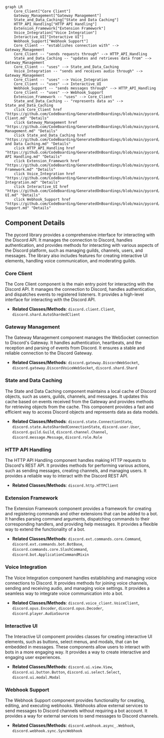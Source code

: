 ```mermaid
graph LR
    Core_Client["Core Client"]
    Gateway_Management["Gateway Management"]
    State_and_Data_Caching["State and Data Caching"]
    HTTP_API_Handling["HTTP API Handling"]
    Extension_Framework["Extension Framework"]
    Voice_Integration["Voice Integration"]
    Interactive_UI["Interactive UI"]
    Webhook_Support["Webhook Support"]
    Core_Client -- "establishes connection with" --> Gateway_Management
    Core_Client -- "sends requests through" --> HTTP_API_Handling
    State_and_Data_Caching -- "updates and retrieves data from" --> Gateway_Management
    Core_Client -- "uses" --> State_and_Data_Caching
    Voice_Integration -- "sends and receives audio through" --> Gateway_Management
    Core_Client -- "uses" --> Voice_Integration
    Core_Client -- "uses" --> Interactive_UI
    Webhook_Support -- "sends messages through" --> HTTP_API_Handling
    Core_Client -- "uses" --> Webhook_Support
    Extension_Framework -- "uses" --> Core_Client
    State_and_Data_Caching -- "represents data as" --> State_and_Data_Caching
    click Core_Client href "https://github.com/CodeBoarding/GeneratedOnBoardings/blob/main/pycord/Core Client.md" "Details"
    click Gateway_Management href "https://github.com/CodeBoarding/GeneratedOnBoardings/blob/main/pycord/Gateway Management.md" "Details"
    click State_and_Data_Caching href "https://github.com/CodeBoarding/GeneratedOnBoardings/blob/main/pycord/State and Data Caching.md" "Details"
    click HTTP_API_Handling href "https://github.com/CodeBoarding/GeneratedOnBoardings/blob/main/pycord/HTTP API Handling.md" "Details"
    click Extension_Framework href "https://github.com/CodeBoarding/GeneratedOnBoardings/blob/main/pycord/Extension Framework.md" "Details"
    click Voice_Integration href "https://github.com/CodeBoarding/GeneratedOnBoardings/blob/main/pycord/Voice Integration.md" "Details"
    click Interactive_UI href "https://github.com/CodeBoarding/GeneratedOnBoardings/blob/main/pycord/Interactive UI.md" "Details"
    click Webhook_Support href "https://github.com/CodeBoarding/GeneratedOnBoardings/blob/main/pycord/Webhook Support.md" "Details"
```

## Component Details

The pycord library provides a comprehensive interface for interacting with the Discord API. It manages the connection to Discord, handles authentication, and provides methods for interacting with various aspects of the Discord platform, such as managing guilds, channels, users, and messages. The library also includes features for creating interactive UI elements, handling voice communication, and moderating guilds.

### Core Client
The Core Client component is the main entry point for interacting with the Discord API. It manages the connection to Discord, handles authentication, and dispatches events to registered listeners. It provides a high-level interface for interacting with the Discord API.
- **Related Classes/Methods**: `discord.client.Client`, `discord.shard.AutoShardedClient`

### Gateway Management
The Gateway Management component manages the WebSocket connection to Discord's Gateway. It handles authentication, heartbeats, and the reception and parsing of events from Discord. It ensures a stable and reliable connection to the Discord Gateway.
- **Related Classes/Methods**: `discord.gateway.DiscordWebSocket`, `discord.gateway.DiscordVoiceWebSocket`, `discord.shard.Shard`

### State and Data Caching
The State and Data Caching component maintains a local cache of Discord objects, such as users, guilds, channels, and messages. It updates this cache based on events received from the Gateway and provides methods for retrieving objects from the cache. This component provides a fast and efficient way to access Discord objects and represents data as data models.
- **Related Classes/Methods**: `discord.state.ConnectionState`, `discord.state.AutoShardedConnectionState`, `discord.user.User`, `discord.guild.Guild`, `discord.channel.Channel`, `discord.message.Message`, `discord.role.Role`

### HTTP API Handling
The HTTP API Handling component handles making HTTP requests to Discord's REST API. It provides methods for performing various actions, such as sending messages, creating channels, and managing users. It provides a reliable way to interact with the Discord REST API.
- **Related Classes/Methods**: `discord.http.HTTPClient`

### Extension Framework
The Extension Framework component provides a framework for creating and registering commands and other extensions that can be added to a bot. It handles parsing command arguments, dispatching commands to their corresponding handlers, and providing help messages. It provides a flexible way to extend the functionality of a bot.
- **Related Classes/Methods**: `discord.ext.commands.core.Command`, `discord.ext.commands.bot.BotBase`, `discord.commands.core.SlashCommand`, `discord.bot.ApplicationCommandMixin`

### Voice Integration
The Voice Integration component handles establishing and managing voice connections to Discord. It provides methods for joining voice channels, sending and receiving audio, and managing voice settings. It provides a seamless way to integrate voice communication into a bot.
- **Related Classes/Methods**: `discord.voice_client.VoiceClient`, `discord.opus.Encoder`, `discord.opus.Decoder`, `discord.player.AudioSource`

### Interactive UI
The Interactive UI component provides classes for creating interactive UI elements, such as buttons, select menus, and modals, that can be embedded in messages. These components allow users to interact with bots in a more engaging way. It provides a way to create interactive and engaging user experiences.
- **Related Classes/Methods**: `discord.ui.view.View`, `discord.ui.button.Button`, `discord.ui.select.Select`, `discord.ui.modal.Modal`

### Webhook Support
The Webhook Support component provides functionality for creating, editing, and executing webhooks. Webhooks allow external services to send messages to Discord channels without requiring a bot account. It provides a way for external services to send messages to Discord channels.
- **Related Classes/Methods**: `discord.webhook.async_.Webhook`, `discord.webhook.sync.SyncWebhook`